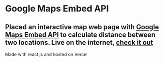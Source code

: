 # Google Maps Embed API
Placed an interactive map web page with [Google Maps Embed API](https://developers.google.com/maps/documentation/embed/get-started) to calculate distance between two locations.
Live on the internet, [check it out](http://google-maps-embed-api.vercel.app/)
---
Made with react.js and hosted on Vercel  
